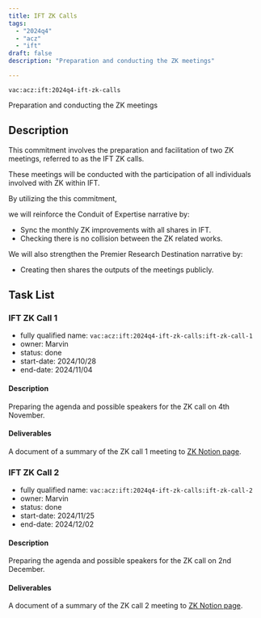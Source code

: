 ```yaml
---
title: IFT ZK Calls
tags:
  - "2024q4"
  - "acz"
  - "ift"
draft: false
description: "Preparation and conducting the ZK meetings"

---
```


`vac:acz:ift:2024q4-ift-zk-calls`

Preparation and conducting the ZK meetings
## Description

This commitment involves the preparation and facilitation of two ZK meetings, 
referred to as the IFT ZK calls. 

These meetings will be conducted with the participation 
of all individuals involved with ZK within IFT. 


By utilizing the this commitment, 

we will reinforce the Conduit of Expertise narrative by:
* Sync the monthly ZK improvements with all shares in IFT. 
* Checking there is no collision between the ZK related works.  

We will also strengthen the Premier Research Destination narrative by: 
* Creating then shares the outputs of the meetings publicly.   

## Task List

### IFT ZK Call 1

* fully qualified name: `vac:acz:ift:2024q4-ift-zk-calls:ift-zk-call-1`
* owner: Marvin
* status: done
* start-date: 2024/10/28
* end-date: 2024/11/04

#### Description

Preparing the agenda and possible speakers for the ZK call on 4th November. 

#### Deliverables

A document of a summary of the ZK call 1 meeting to 
[ZK Notion page](https://www.notion.so/ZK-Call-1198f96fb65c80c7baaac966b3e57ea2). 

### IFT ZK Call 2

* fully qualified name: `vac:acz:ift:2024q4-ift-zk-calls:ift-zk-call-2`
* owner: Marvin
* status: done
* start-date: 2024/11/25
* end-date: 2024/12/02

#### Description

Preparing the agenda and possible speakers for the ZK call on 2nd December.

#### Deliverables

A document of a summary of the ZK call 2 meeting to 
[ZK Notion page](https://www.notion.so/Past-Meeting-Notes-1198f96fb65c80e6a51afa9a507aa64e?pvs=4#14d8f96fb65c80718ffed64f8d452732). 

